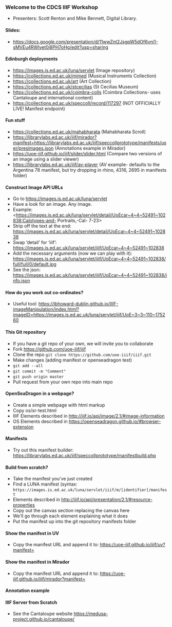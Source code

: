 ### Welcome to the CDCS IIIF Workshop
* Presenters: Scott Renton and Mike Bennett, Digital Library.

#### Slides: 
* <https://docs.google.com/presentation/d/11wwZnt2JsgpW5dOf6vni1-sMVEu4RWlvet0i8PH7oHg/edit?usp=sharing>

#### Edinburgh deployments
* <https://images.is.ed.ac.uk/luna/servlet> (Image repository)
* <https://collections.ed.ac.uk/mimed> (Musical Instruments Collection)
* <https://collections.ed.ac.uk/art> (Art Collection)
* <https://collections.ed.ac.uk/stcecilias> (St Cecilias Museum)
* <https://collections.ed.ac.uk/coimbra-colls> (Coimbra Collections- uses Cantaloupe and international content)
* <https://collections.ed.ac.uk/speccoll/record/117297> (NOT OFFICIALLY LIVE! Manifest endpoint)

#### Fun stuff
* <https://collections.ed.ac.uk/mahabharata> (Mahabharata Scroll)
* <https://librarylabs.ed.ac.uk/iiif/mirador?manifest=https://librarylabs.ed.ac.uk/iiif/speccollprototype/manifests/user/presimages.json> (Annotations example in Mirador)
* <https://uoe-iiif.github.io/iiif/slider/slider.html> (Compare two versions of an image using a slider viewer)
* <https://librarylabs.ed.ac.uk/iiif/av-player> (AV example- defaults to the Argentina 78 manifest, but try dropping in rhino, 4316, 2695 in manifests folder)

#### Construct Image API URLs
* Go to <https://images.is.ed.ac.uk/luna/servlet>
* Have a look for an image. Any image.
* Example:
<https://images.is.ed.ac.uk/luna/servlet/detail/UoEcar~4~4~52491~102838:Calotypes-and- Portraits,-Cal- 7-23>
* Strip off the text at the end: 
<https://images.is.ed.ac.uk/luna/servlet/detail/UoEcar~4~4~52491~102838>
* Swap ‘detail’ for ‘iiif’: 
<https://images.is.ed.ac.uk/luna/servlet/iiif/UoEcar~4~4~52491~102838>
* Add the necessary arguments (now we can play with it): 
<https://images.is.ed.ac.uk/luna/servlet/iiif/UoEcar~4~4~52491~102838/full/full/0/default.jpg>
* See the json: 
<https://images.is.ed.ac.uk/luna/servlet/iiif/UoEcar~4~4~52491~102838/info.json>

#### How do you work out co-ordinates?
* Useful tool: 
<https://jbhoward-dublin.github.io/IIIF-imageManipulation/index.html?imageID=https://images.is.ed.ac.uk/luna/servlet/iiif/UoE~3~3~110~175260>

#### This Git repository
* If you have a git repo of your own, we will invite you to collaborate
* Fork <https://github.com/uoe-iiif/iiif>
* Clone the repo `git clone https://github.com/uoe-iiif/iiif.git`
* Make changes (adding manifest or openseadragon test)
* `git add --all`
* `git commit -m "Comment"`
* `git push origin master`
* Pull request from your own repo into main repo

#### OpenSeaDragon in a webpage?
* Create a simple webpage with html markup
* Copy os/sr-test.html
* IIIF Elements described in <http://iiif.io/api/image/2.1/#image-information>
* OS Elements described in <https://openseadragon.github.io/#browser-extension>

#### Manifests
* Try out this manifest builder: 
<https://librarylabs.ed.ac.uk/iiif/speccollprototype/manifestbuild.php>

#### Build from scratch?
* Take the manifest you've just created
* Find a LUNA manifest (syntax: 
`https://images.is.ed.ac.uk/luna/servlet/iiif/m/[identifier]/manifest`
* Elements described in <http://iiif.io/api/presentation/2.1/#resource-properties>
* Copy out the canvas section replacing the canvas here
* We'll go through each element explaining what it does
* Put the manifest up into the git repository manifests folder

#### Show the manifest in UV
* Copy the manifest URL and append it to: 
<https://uoe-iiif.github.io/iiif/uv?manifest=>

#### Show the manifest in Mirador
* Copy the manifest URL and append it to: 
<https://uoe-iiif.github.io/iiif/mirador?manifest=>

#### Annotation example


#### IIIF Server from Scratch
* See the Cantaloupe website
<https://medusa-project.github.io/cantaloupe/>